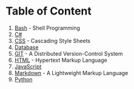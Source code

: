 # Table of Content

1. [Bash](./Bash) - Shell Programming
2. [C#](./C%20Sharp)
3. [CSS](./CSS) - Cascading Style Sheets
4. [Database](./Database)
5. [GIT](./GIT) - A Distributed Version-Control System
6. [HTML](./HTML) - Hypertext Markup Language
7. [JavaScript](./JavaScript)
8. [Markdown](./Markdown) - A Lightweight Markup Language
9. [Python](./Python)

